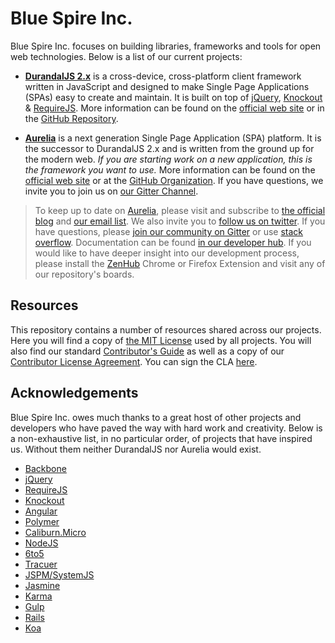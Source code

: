 # Blue Spire Inc.

Blue Spire Inc. focuses on building libraries, frameworks and tools for open web technologies. Below is a list of our current projects:

* **[DurandalJS 2.x](http://durandaljs.com/)** is a cross-device, cross-platform client framework written in JavaScript and designed to make Single Page Applications (SPAs) easy to create and maintain. It is built on top of [jQuery](http://jquery.com/), [Knockout](http://knockoutjs.com/) & [RequireJS](http://requirejs.org/). More information can be found on the [official web site](http://durandaljs.com/) or in the [GitHub Repository](https://github.com/BlueSpire/Durandal).

* **[Aurelia](http://www.aurelia.io/)** is a next generation Single Page Application (SPA) platform. It is the successor to DurandalJS 2.x and is written from the ground up for the modern web. *If you are starting work on a new application, this is the framework you want to use.* More information can be found on the [official web site](http://www.aurelia.io/) or at the [GitHub Organization](https://github.com/aurelia). If you have questions, we invite you to join us on [our Gitter Channel](https://gitter.im/aurelia/discuss).

> To keep up to date on [Aurelia](http://www.aurelia.io/), please visit and subscribe to [the official blog](http://blog.aurelia.io/) and [our email list](http://eepurl.com/ces50j). We also invite you to [follow us on twitter](https://twitter.com/aureliaeffect). If you have questions, please [join our community on Gitter](https://gitter.im/aurelia/discuss) or use [stack overflow](http://stackoverflow.com/search?q=aurelia). Documentation can be found [in our developer hub](http://aurelia.io/hub.html). If you would like to have deeper insight into our development process, please install the [ZenHub](https://zenhub.io) Chrome or Firefox Extension and visit any of our repository's boards.

## Resources

This repository contains a number of resources shared across our projects. Here you will find a copy of [the MIT License](/LICENSE) used by all projects. You will also find our standard [Contributor's Guide](/CONTRIBUTING.md) as well as a copy of our [Contributor License Agreement](/CLA.md). You can sign the CLA [here](http://goo.gl/forms/dI8QDDSyKR).

## Acknowledgements

Blue Spire Inc. owes much thanks to a great host of other projects and developers who have paved the way with hard work and creativity. Below is a non-exhaustive list, in no particular order, of projects that have inspired us. Without them neither DurandalJS nor Aurelia would exist.

* [Backbone](http://backbonejs.org/)
* [jQuery](http://jquery.com/)
* [RequireJS](http://requirejs.org/)
* [Knockout](http://knockoutjs.com/)
* [Angular](https://angularjs.org/)
* [Polymer](https://www.polymer-project.org/)
* [Caliburn.Micro](http://caliburnmicro.com/)
* [NodeJS](http://nodejs.org/)
* [6to5](https://6to5.github.io/)
* [Tracuer](https://github.com/google/traceur-compiler)
* [JSPM/SystemJS](http://jspm.io/)
* [Jasmine](http://jasmine.github.io/)
* [Karma](http://karma-runner.github.io/)
* [Gulp](http://gulpjs.com/)
* [Rails](http://rubyonrails.org/)
* [Koa](http://koajs.com/)
